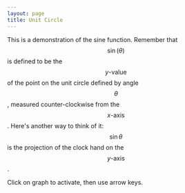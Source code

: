 ```yaml
---
layout: page
title: Unit Circle
---
```


This is a demonstration of the sine function.  Remember that $$\sin(\theta)$$ is
defined to be the $$y\text{-value}$$ of the point on the unit circle defined by
angle $$\theta$$, measured counter-clockwise from the $$x\text{-axis}$$.  Here's
another way to think of it: $$\sin\theta$$ is the projection of the clock hand on
the $$y\text{-axis}$$.

Click on graph to activate, then use arrow keys.

<canvas data-processing-sources="unit_circle.pde"></canvas>

